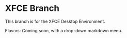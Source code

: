 # XFCE Branch
This branch is for the XFCE Desktop Environment.

Flavors:
Coming soon, with a drop-down markdown menu.
